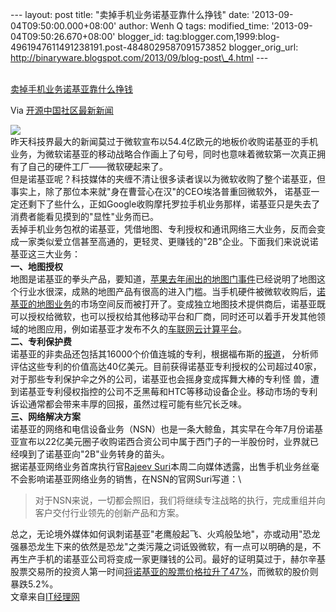 --- layout: post title: "卖掉手机业务诺基亚靠什么挣钱" date:
'2013-09-04T09:50:00.000+08:00' author: Wenh Q tags: modified\_time:
'2013-09-04T09:50:26.670+08:00' blogger\_id:
tag:blogger.com,1999:blog-4961947611491238191.post-4848029587091573852
blogger\_orig\_url:
http://binaryware.blogspot.com/2013/09/blog-post\_4.html ---

[\
卖掉手机业务诺基亚靠什么挣钱](http://www.oschina.net/news/43869/how-nokia-make-money)

Via [开源中国社区最新新闻](http://www.oschina.net/?from=rss)

![](http://static.oschina.net/uploads/img/201309/04074701_0jRz.jpg)\
昨天科技界最大的新闻莫过于微软宣布以54.4亿欧元的地板价收购诺基亚的手机业务，为微软诺基亚的移动战略合作画上了句号，同时也意味着微软第一次真正拥有了自己的硬件工厂——微软硬起来了。\
但是诺基亚呢？科技媒体的夹缠不清让很多读者误以为微软收购了整个诺基亚，但事实上，除了那位本来就"身在曹营心在汉"的CEO埃洛普重回微软外，
诺基亚一定还剩下了些什么，正如Google收购摩托罗拉手机业务那样，诺基亚只是失去了消费者能看见摸到的"显性"业务而已。\
丢掉手机业务包袱的诺基亚，凭借地图、专利授权和通讯网络三大业务，反而会变成一家类似爱立信甚至高通的，更轻灵、更赚钱的"2B"企业。下面我们来说说诺基亚这三大业务：\
**一、地图授权**\
地图是诺基亚的拳头产品，要知道，[苹果去年闹出的地图门事件](http://www.ctocio.com/ccnews/www.ctocio.com/hotnews/8649.html)已经说明了地图这个行业水很深，成熟的地图产品有很高的进入门槛。当手机硬件被微软收购后，[诺基亚的地图业务](http://www.nokia.com/us-en/apps/lumia/here/)的市场空间反而被打开了。变成独立地图技术提供商后，诺基亚既可以授权给微软，也可以授权给其他移动平台和厂商，同时还可以着手开发其他领域的地图应用，例如诺基亚才发布不久的[车联网云计算平台](http://conversations.nokia.com/2013/08/30/here-auto-connect-your-car-to-the-cloud/)。\
**二、专利保护费**\
诺基亚的非卖品还包括其16000个价值连城的专利，根据福布斯的[报道](http://www.forbes.com/sites/greatspeculations/2013/01/02/rim-settlement-shows-there-is-value-in-nokias-patents/)，
分析师评估这些专利的价值高达40亿美元。目前获得诺基亚专利授权的公司超过40家，对于那些专利保护伞之外的公司，诺基亚也会摇身变成挥舞大棒的专利怪
兽，遭到诺基亚专利侵权指控的公司不乏黑莓和HTC等移动设备企业。移动市场的专利诉讼通常都会带来丰厚的回报，虽然过程可能有些冗长乏味。\
**三、网络解决方案**\
诺基亚的网络和电信设备业务（NSN）也是一条大鲸鱼，其实早在今年7月份诺基亚宣布以22亿美元圈子收购诺西合资公司中属于西门子的一半股份时，业界就已经嗅到了诺基亚向"2B"业务转身的苗头。\
据诺基亚网络业务首席执行官[Rajeev
Suri](http://nsn.com/about-us/company/news)本周二向媒体透露，出售手机业务丝毫不会影响诺基亚网络业务的销售，在NSN的官网Suri写道：\

> 对于NSN来说，一切都会照旧，我们将继续专注战略的执行，完成重组并向客户交付行业领先的创新产品和方案。

总之，无论境外媒体如何讽刺诺基亚"老鹰般起飞、火鸡般坠地"，亦或动用"恐龙强暴恐龙生下来的依然是恐龙"之类污蔑之词诋毁微软，有一点可以明确的是，不再生产手机的诺基亚公司将变成一家更赚钱的公司。最好的证明莫过于，赫尔辛基股票交易所的投资人第一时间[将诺基亚的股票价格拉升了47%](http://www.google.com.tw/url?sa=t&rct=j&q=&esrc=s&source=web&cd=2&cad=rja&ved=0CEAQqQIwAQ&url=http%3A%2F%2Ftechcrunch.com%2F2013%2F09%2F03%2Fnokia-shares-pop-47-on-news-of-microsoft-deal%2F&ei=gzwmUoGdJ-eCiQf594Eo&usg=AFQjCNHmWYyorZP9qK6qJDrZfrNWwh8grA)，而微软的股价则暴跌5.2%。\
文章来自[IT经理网](http://www.ctocio.com/ "IT经理网")
